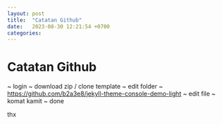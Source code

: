 ```yaml
---
layout: post
title:  "Catatan Github"
date:   2023-08-30 12:21:54 +0700
categories: 
---
```


# Catatan Github

~ login
~ download zip / clone template
~ edit folder
~ https://github.com/b2a3e8/jekyll-theme-console-demo-light
~ edit file
~ komat kamit
~ done

thx
